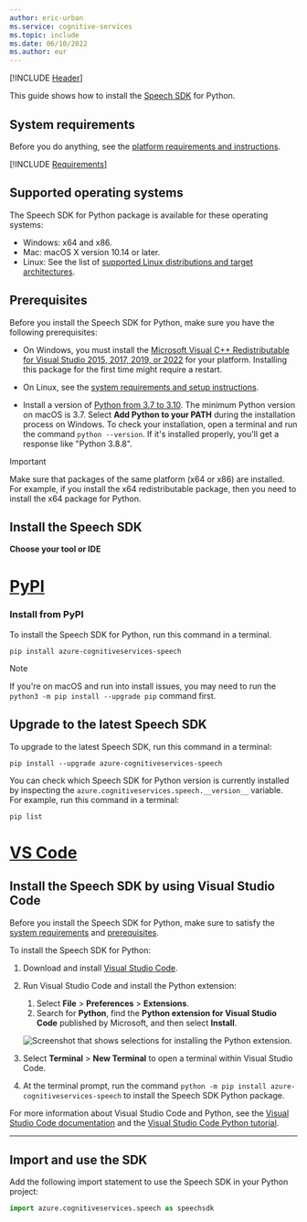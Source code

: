 ```yaml
---
author: eric-urban
ms.service: cognitive-services
ms.topic: include
ms.date: 06/10/2022
ms.author: eur
---
```


[!INCLUDE [Header](../../common/python.md)]

This guide shows how to install the [Speech SDK](~/articles/cognitive-services/speech-service/speech-sdk.md) for Python. 

## System requirements

Before you do anything, see the [platform requirements and instructions](~/articles/cognitive-services/speech-service/speech-sdk.md#platform-requirements).

[!INCLUDE [Requirements](platform-requirements.md)]

## Supported operating systems

The Speech SDK for Python package is available for these operating systems:
- Windows: x64 and x86.
- Mac: macOS X version 10.14 or later. 
- Linux: See the list of [supported Linux distributions and target architectures](~/articles/cognitive-services/speech-service/speech-sdk.md).

## Prerequisites

Before you install the Speech SDK for Python, make sure you have the following prerequisites:

- On Windows, you must install the [Microsoft Visual C++ Redistributable for Visual Studio 2015, 2017, 2019, or 2022](/cpp/windows/latest-supported-vc-redist?view=msvc-170&preserve-view=true) for your platform. Installing this package for the first time might require a restart.

- On Linux, see the [system requirements and setup instructions](~/articles/cognitive-services/speech-service/speech-sdk.md#platform-requirements).

- Install a version of [Python from 3.7 to 3.10](https://www.python.org/downloads/). The minimum Python version on macOS is 3.7. Select **Add Python to your PATH** during the installation process on Windows. To check your installation, open a terminal and run the command `python --version`. If it's installed properly, you'll get a response like "Python 3.8.8".

> [!IMPORTANT]
> Make sure that packages of the same platform (x64 or x86) are installed. For example, if you install the x64 redistributable package, then you need to install the x64 package for Python. 

## Install the Speech SDK

**Choose your tool or IDE**

# [PyPI](#tab/pypi)

### Install from PyPI

To install the Speech SDK for Python, run this command in a terminal.

```console
pip install azure-cognitiveservices-speech
```

> [!NOTE]
> If you're on macOS and run into install issues, you may need to run the `python3 -m pip install --upgrade pip` command first.

## Upgrade to the latest Speech SDK

To upgrade to the latest Speech SDK, run this command in a terminal:

```console
pip install --upgrade azure-cognitiveservices-speech
```

You can check which Speech SDK for Python version is currently installed by inspecting the `azure.cognitiveservices.speech.__version__` variable. For example, run this command in a terminal:

```console
pip list
```

# [VS Code](#tab/vscode)

## Install the Speech SDK by using Visual Studio Code

Before you install the Speech SDK for Python, make sure to satisfy the [system requirements](#system-requirements) and [prerequisites](#prerequisites). 

To install the Speech SDK for Python:

1. Download and install [Visual Studio Code](https://code.visualstudio.com/Download).
1. Run Visual Studio Code and install the Python extension:

   1. Select **File** > **Preferences** > **Extensions**. 
   1. Search for **Python**, find the **Python extension for Visual Studio Code** published by Microsoft, and then select **Install**.

   ![Screenshot that shows selections for installing the Python extension.](~/articles/cognitive-services/speech-service/media/sdk/qs-python-vscode-python-extension.png)

1. Select **Terminal** > **New Terminal** to open a terminal within Visual Studio Code. 
1. At the terminal prompt, run the command `python -m pip install azure-cognitiveservices-speech` to install the Speech SDK Python package. 

For more information about Visual Studio Code and Python, see the [Visual Studio Code documentation](https://code.visualstudio.com/docs) and the [Visual Studio Code Python tutorial](https://code.visualstudio.com/docs/python/python-tutorial).

---

## Import and use the SDK

Add the following import statement to use the Speech SDK in your Python project:

```Python
import azure.cognitiveservices.speech as speechsdk
```
